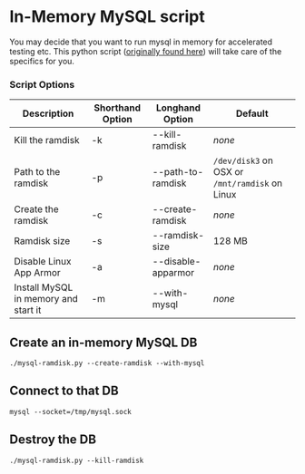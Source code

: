 # In-Memory MySQL script

You may decide that you want to run mysql in memory for accelerated testing etc.  This python script ([originally found here](https://raw.github.com/ksolademi/python-dev-utils/master/mysql-ramdisk.py)) will take care of the specifics for you.

### Script Options

Description | Shorthand Option | Longhand Option | Default
--- | --- | --- | ---
Kill the ramdisk | -k | --kill-ramdisk | _none_
Path to the ramdisk | -p | --path-to-ramdisk | `/dev/disk3` on OSX or `/mnt/ramdisk` on Linux
Create the ramdisk | -c | --create-ramdisk | _none_
Ramdisk size | -s | --ramdisk-size | 128 MB
Disable Linux App Armor | -a | --disable-apparmor | _none_
Install MySQL in memory and start it | -m | --with-mysql | _none_

## Create an in-memory MySQL DB    
    ./mysql-ramdisk.py --create-ramdisk --with-mysql

## Connect to that DB
    mysql --socket=/tmp/mysql.sock
    
## Destroy the DB
    ./mysql-ramdisk.py --kill-ramdisk